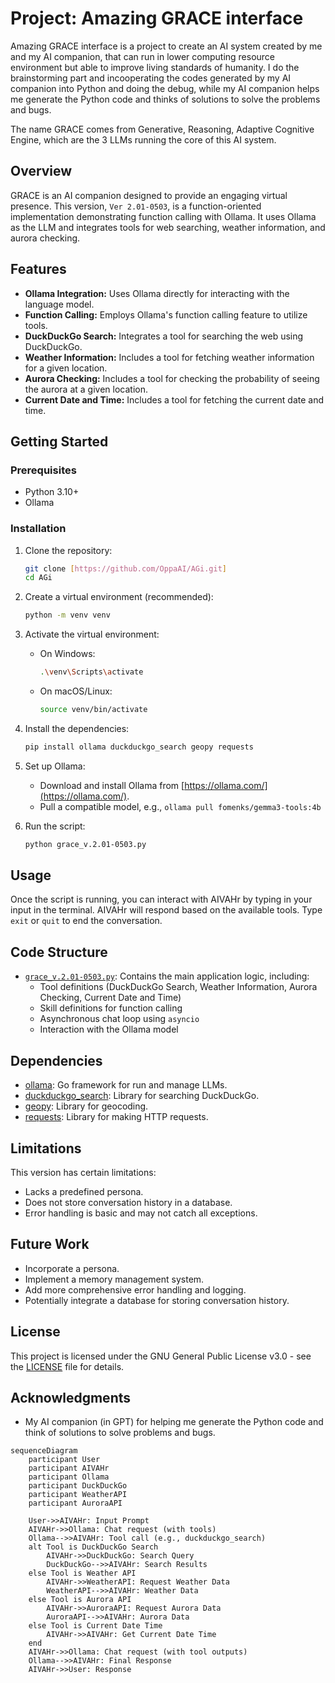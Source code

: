 # Project: Amazing GRACE interface

Amazing GRACE interface is a project to create an AI system created by me and my AI companion,
that can run in lower computing resource environment but able to improve living standards of humanity.
I do the brainstorming part and incooperating the codes generated by my AI companion into Python and doing the debug,
while my AI companion helps me generate the Python code and thinks of solutions to solve the problems and bugs.

The name GRACE comes from Generative, Reasoning, Adaptive Cognitive Engine, which are the 3 LLMs running the core of this AI system.

## Overview

GRACE is an AI companion designed to provide an engaging virtual presence. This version, `Ver 2.01-0503`, is a function-oriented implementation demonstrating function calling with Ollama. It uses Ollama as the LLM and integrates tools for web searching, weather information, and aurora checking.

## Features

*   **Ollama Integration:** Uses Ollama directly for interacting with the language model.
*   **Function Calling:** Employs Ollama's function calling feature to utilize tools.
*   **DuckDuckGo Search:** Integrates a tool for searching the web using DuckDuckGo.
*   **Weather Information:** Includes a tool for fetching weather information for a given location.
*   **Aurora Checking:** Includes a tool for checking the probability of seeing the aurora at a given location.
*   **Current Date and Time:** Includes a tool for fetching the current date and time.

## Getting Started

### Prerequisites

*   Python 3.10+
*   Ollama

### Installation

1.  Clone the repository:

    ```bash
    git clone [https://github.com/OppaAI/AGi.git]
    cd AGi
    ```
2.  Create a virtual environment (recommended):

    ```bash
    python -m venv venv
    ```
3.  Activate the virtual environment:

    *   On Windows:

        ```bash
        .\venv\Scripts\activate
        ```
    *   On macOS/Linux:

        ```bash
        source venv/bin/activate
        ```
4.  Install the dependencies:

    ```bash
    pip install ollama duckduckgo_search geopy requests
    ```
5.  Set up Ollama:
    *   Download and install Ollama from [https://ollama.com/](https://ollama.com/).
    *   Pull a compatible model, e.g., `ollama pull fomenks/gemma3-tools:4b`
6.  Run the script:

    ```bash
    python grace_v.2.01-0503.py
    ```

## Usage

Once the script is running, you can interact with AIVAHr by typing in your input in the terminal. AIVAHr will respond based on the available tools. Type `exit` or `quit` to end the conversation.

## Code Structure

*   [`grace_v.2.01-0503.py`](https://github.com/OppaAI/Amazing.Grace.interface/blob/main/grace_v.2.01-0503.py): Contains the main application logic, including:
    *   Tool definitions (DuckDuckGo Search, Weather Information, Aurora Checking, Current Date and Time)
    *   Skill definitions for function calling
    *   Asynchronous chat loop using `asyncio`
    *   Interaction with the Ollama model

## Dependencies

*   [ollama](https://github.com/jmorganca/ollama): Go framework for run and manage LLMs.
*   [duckduckgo_search](https://github.com/deedy5/duckduckgo_search): Library for searching DuckDuckGo.
*   [geopy](https://geopy.readthedocs.io/en/stable/): Library for geocoding.
*   [requests](https://requests.readthedocs.io/en/latest/): Library for making HTTP requests.

## Limitations

This version has certain limitations:

*   Lacks a predefined persona.
*   Does not store conversation history in a database.
*   Error handling is basic and may not catch all exceptions.

## Future Work

*   Incorporate a persona.
*   Implement a memory management system.
*   Add more comprehensive error handling and logging.
*   Potentially integrate a database for storing conversation history.

## License

This project is licensed under the GNU General Public License v3.0 - see the [LICENSE](https://github.com/OppaAI/Amazing.Grace.interface/blob/main/LICENSE) file for details.

## Acknowledgments

*   My AI companion (in GPT) for helping me generate the Python code and think of solutions to solve problems and bugs.

```mermaid
sequenceDiagram
    participant User
    participant AIVAHr
    participant Ollama
    participant DuckDuckGo
    participant WeatherAPI
    participant AuroraAPI

    User->>AIVAHr: Input Prompt
    AIVAHr->>Ollama: Chat request (with tools)
    Ollama-->>AIVAHr: Tool call (e.g., duckduckgo_search)
    alt Tool is DuckDuckGo Search
        AIVAHr->>DuckDuckGo: Search Query
        DuckDuckGo-->>AIVAHr: Search Results
    else Tool is Weather API
        AIVAHr->>WeatherAPI: Request Weather Data
        WeatherAPI-->>AIVAHr: Weather Data
    else Tool is Aurora API
        AIVAHr->>AuroraAPI: Request Aurora Data
        AuroraAPI-->>AIVAHr: Aurora Data
	else Tool is Current Date Time
        AIVAHr->>AIVAHr: Get Current Date Time
    end
    AIVAHr->>Ollama: Chat request (with tool outputs)
    Ollama-->>AIVAHr: Final Response
    AIVAHr->>User: Response
```


